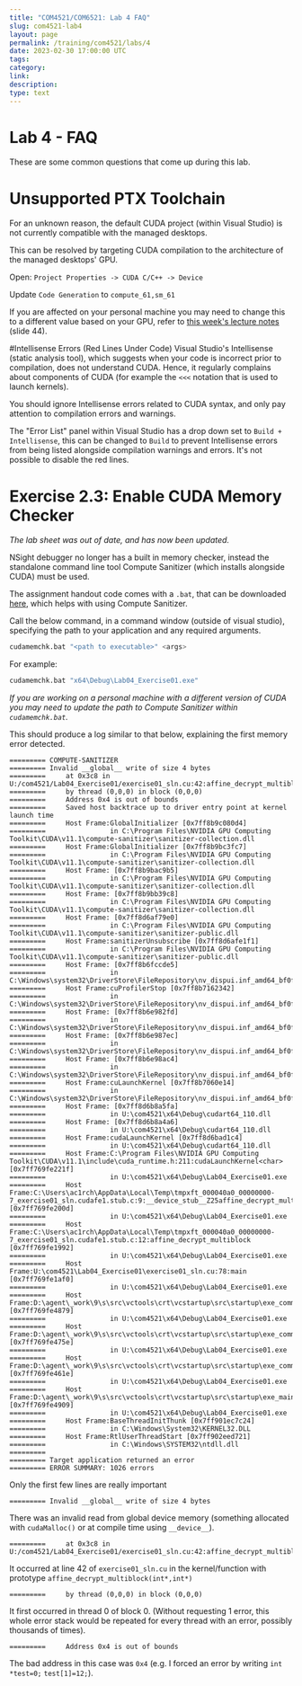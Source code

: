 ```yaml
---
title: "COM4521/COM6521: Lab 4 FAQ"
slug: com4521-lab4
layout: page
permalink: /training/com4521/labs/4
date: 2023-02-30 17:00:00 UTC
tags:
category:
link:
description:
type: text
---
```


# Lab 4 - FAQ
These are some common questions that come up during this lab.

# Unsupported PTX Toolchain

For an unknown reason, the default CUDA project (within Visual Studio) is not currently compatible with the managed desktops.

This can be resolved by targeting CUDA compilation to the architecture of the managed desktops' GPU.

Open: `Project Properties -> CUDA C/C++ -> Device`

Update `Code Generation` to `compute_61,sm_61`

If you are affected on your personal machine you may need to change this to a different value based on your GPU, refer to [this week's lecture notes](https://drive.google.com/file/d/1ArIiA6khSXZeBdSzV0u4vxrybZiDHoMR/view?usp=share_link) (slide 44).

#Intellisense Errors (Red Lines Under Code)
Visual Studio's Intellisense (static analysis tool), which suggests when your code is incorrect prior to compilation, does not understand CUDA. Hence, it regularly complains about components of CUDA (for example the `<<<` notation that is used to launch kernels).

You should ignore Intellisense errors related to CUDA syntax, and only pay attention to compilation errors and warnings.

The "Error List" panel within Visual Studio has a drop down set to `Build + Intellisense`, this can be changed to `Build` to prevent Intellisense errors from being listed alongside compilation warnings and errors. It's not possible to disable the red lines.

# Exercise 2.3: Enable CUDA Memory Checker

*The lab sheet was out of date, and has now been updated.*

NSight debugger no longer has a built in memory checker, instead the standalone command line tool Compute Sanitizer (which installs alongside CUDA) must be used.

The assignment handout code comes with a `.bat`, that can be downloaded [here](https://drive.google.com/file/d/1D6U3vaVC41ZuI37p3EdBiHp3Ae4v3KD3/view?usp=share_link), which helps with using Compute Sanitizer.

Call the below command, in a command window (outside of visual studio), specifying the path to your application and any required arguments.

```sh
cudamemchk.bat "<path to executable>" <args>
```

For example:

```sh
cudamemchk.bat "x64\Debug\Lab04_Exercise01.exe"
```

*If you are working on a personal machine with a different version of CUDA you may need to update the path to Compute Sanitizer within `cudamemchk.bat`.*

This should produce a log similar to that below, explaining the first memory error detected.

```text
========= COMPUTE-SANITIZER
========= Invalid __global__ write of size 4 bytes
=========     at 0x3c8 in U:/com4521/Lab04_Exercise01/exercise01_sln.cu:42:affine_decrypt_multiblock(int*,int*)
=========     by thread (0,0,0) in block (0,0,0)
=========     Address 0x4 is out of bounds
=========     Saved host backtrace up to driver entry point at kernel launch time
=========     Host Frame:GlobalInitializer [0x7ff8b9c080d4]
=========                in C:\Program Files\NVIDIA GPU Computing Toolkit\CUDA\v11.1\compute-sanitizer\sanitizer-collection.dll
=========     Host Frame:GlobalInitializer [0x7ff8b9bc3fc7]
=========                in C:\Program Files\NVIDIA GPU Computing Toolkit\CUDA\v11.1\compute-sanitizer\sanitizer-collection.dll
=========     Host Frame: [0x7ff8b9bac9b5]
=========                in C:\Program Files\NVIDIA GPU Computing Toolkit\CUDA\v11.1\compute-sanitizer\sanitizer-collection.dll
=========     Host Frame: [0x7ff8b9bb39c8]
=========                in C:\Program Files\NVIDIA GPU Computing Toolkit\CUDA\v11.1\compute-sanitizer\sanitizer-collection.dll
=========     Host Frame: [0x7ff8d6af79e0]
=========                in C:\Program Files\NVIDIA GPU Computing Toolkit\CUDA\v11.1\compute-sanitizer\sanitizer-public.dll
=========     Host Frame:sanitizerUnsubscribe [0x7ff8d6afe1f1]
=========                in C:\Program Files\NVIDIA GPU Computing Toolkit\CUDA\v11.1\compute-sanitizer\sanitizer-public.dll
=========     Host Frame: [0x7ff8b6fccde5]
=========                in C:\Windows\system32\DriverStore\FileRepository\nv_dispui.inf_amd64_bf0f2e72ecc4a6c6\nvcuda64.dll
=========     Host Frame:cuProfilerStop [0x7ff8b7162342]
=========                in C:\Windows\system32\DriverStore\FileRepository\nv_dispui.inf_amd64_bf0f2e72ecc4a6c6\nvcuda64.dll
=========     Host Frame: [0x7ff8b6e982fd]
=========                in C:\Windows\system32\DriverStore\FileRepository\nv_dispui.inf_amd64_bf0f2e72ecc4a6c6\nvcuda64.dll
=========     Host Frame: [0x7ff8b6e987ec]
=========                in C:\Windows\system32\DriverStore\FileRepository\nv_dispui.inf_amd64_bf0f2e72ecc4a6c6\nvcuda64.dll
=========     Host Frame: [0x7ff8b6e98ac4]
=========                in C:\Windows\system32\DriverStore\FileRepository\nv_dispui.inf_amd64_bf0f2e72ecc4a6c6\nvcuda64.dll
=========     Host Frame:cuLaunchKernel [0x7ff8b7060e14]
=========                in C:\Windows\system32\DriverStore\FileRepository\nv_dispui.inf_amd64_bf0f2e72ecc4a6c6\nvcuda64.dll
=========     Host Frame: [0x7ff8d6b8a5fa]
=========                in U:\com4521\x64\Debug\cudart64_110.dll
=========     Host Frame: [0x7ff8d6b8a4a6]
=========                in U:\com4521\x64\Debug\cudart64_110.dll
=========     Host Frame:cudaLaunchKernel [0x7ff8d6bad1c4]
=========                in U:\com4521\x64\Debug\cudart64_110.dll
=========     Host Frame:C:\Program Files\NVIDIA GPU Computing Toolkit\CUDA\v11.1\include\cuda_runtime.h:211:cudaLaunchKernel<char> [0x7ff769fe221f]
=========                in U:\com4521\x64\Debug\Lab04_Exercise01.exe
=========     Host Frame:C:\Users\ac1rch\AppData\Local\Temp\tmpxft_000040a0_00000000-7_exercise01_sln.cudafe1.stub.c:9:__device_stub__Z25affine_decrypt_multiblockPiS_ [0x7ff769fe200d]
=========                in U:\com4521\x64\Debug\Lab04_Exercise01.exe
=========     Host Frame:C:\Users\ac1rch\AppData\Local\Temp\tmpxft_000040a0_00000000-7_exercise01_sln.cudafe1.stub.c:12:affine_decrypt_multiblock [0x7ff769fe1992]
=========                in U:\com4521\x64\Debug\Lab04_Exercise01.exe
=========     Host Frame:U:\com4521\Lab04_Exercise01\exercise01_sln.cu:78:main [0x7ff769fe1af0]
=========                in U:\com4521\x64\Debug\Lab04_Exercise01.exe
=========     Host Frame:D:\agent\_work\9\s\src\vctools\crt\vcstartup\src\startup\exe_common.inl:79:invoke_main [0x7ff769fe4879]
=========                in U:\com4521\x64\Debug\Lab04_Exercise01.exe
=========     Host Frame:D:\agent\_work\9\s\src\vctools\crt\vcstartup\src\startup\exe_common.inl:288:__scrt_common_main_seh [0x7ff769fe475e]
=========                in U:\com4521\x64\Debug\Lab04_Exercise01.exe
=========     Host Frame:D:\agent\_work\9\s\src\vctools\crt\vcstartup\src\startup\exe_common.inl:331:__scrt_common_main [0x7ff769fe461e]
=========                in U:\com4521\x64\Debug\Lab04_Exercise01.exe
=========     Host Frame:D:\agent\_work\9\s\src\vctools\crt\vcstartup\src\startup\exe_main.cpp:17:mainCRTStartup [0x7ff769fe4909]
=========                in U:\com4521\x64\Debug\Lab04_Exercise01.exe
=========     Host Frame:BaseThreadInitThunk [0x7ff901ec7c24]
=========                in C:\Windows\System32\KERNEL32.DLL
=========     Host Frame:RtlUserThreadStart [0x7ff902eed721]
=========                in C:\Windows\SYSTEM32\ntdll.dll
========= 
========= Target application returned an error
========= ERROR SUMMARY: 1026 errors
```

Only the first few lines are really important

```text
========= Invalid __global__ write of size 4 bytes
```

There was an invalid read from global device memory (something allocated with `cudaMalloc()` or at compile time using `__device__`).
```text
=========     at 0x3c8 in U:/com4521/Lab04_Exercise01/exercise01_sln.cu:42:affine_decrypt_multiblock(int*,int*)
```
It occurred at line 42 of `exercise01_sln.cu` in the kernel/function with prototype `affine_decrypt_multiblock(int*,int*)`
```text
=========     by thread (0,0,0) in block (0,0,0)
```
It first occurred in thread 0 of block 0. (Without requesting 1 error, this whole error stack would be repeated for every thread with an error, possibly thousands of times).
```text
=========     Address 0x4 is out of bounds
```
The bad address in this case was `0x4` (e.g. I forced an error by writing `int *test=0;` `test[1]=12;`).
